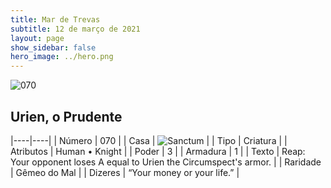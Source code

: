 ```yaml
---
title: Mar de Trevas
subtitle: 12 de março de 2021
layout: page
show_sidebar: false
hero_image: ../hero.png
---
```


![070](https://cdn.keyforgegame.com/media/card_front/pt/496_070_QGG5VP6Q5HF7_pt.png)

## Urien, o Prudente

|----|----|
| Número | 070 |
| Casa | ![Sanctum](https://archonarcana.com/images/thumb/c/c7/Sanctum.png/22px-Sanctum.png "Santuário") |
| Tipo | Criatura |
| Atributos | Human • Knight |
| Poder | 3 |
| Armadura | 1 |
| Texto | Reap: Your opponent loses A equal to Urien the Circumspect's armor. |
| Raridade | Gêmeo do Mal |
| Dizeres | “Your money or your life.” |
